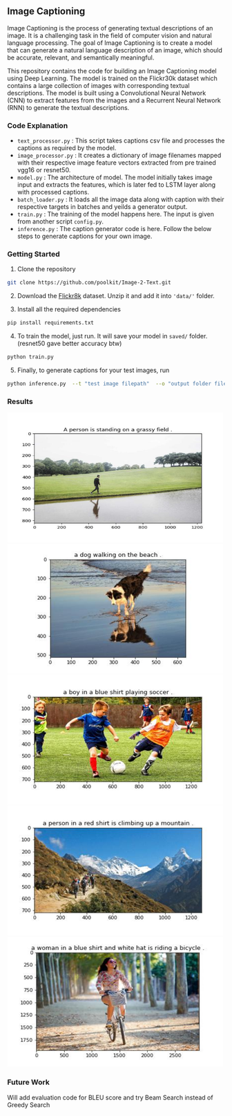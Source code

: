 ## Image Captioning
Image Captioning is the process of generating textual descriptions of an image. It is a challenging task in the field of computer vision and natural language processing. The goal of Image Captioning is to create a model that can generate a natural language description of an image, which should be accurate, relevant, and semantically meaningful.

This repository contains the code for building an Image Captioning model using Deep Learning. The model is trained on the Flickr30k dataset which contains a large collection of images with corresponding textual descriptions. The model is built using a Convolutional Neural Network (CNN) to extract features from the images and a Recurrent Neural Network (RNN) to generate the textual descriptions.

### Code Explanation
- ``text_processor.py`` : This script takes captions csv file and processes the captions as required by the model.
- ``image_processor.py`` : It creates a dictionary of image filenames mapped with their respective image feature vectors extracted from pre trained vgg16 or resnet50.
- ``model.py`` : The architecture of model. The model initially takes image input and extracts the features, which is later fed to LSTM layer along with processed captions.
- ``batch_loader.py`` : It loads all the image data along with caption with their respective targets in batches and yeilds a generator output.
- ``train.py`` : The training of the model happens here. The input is given from another script ``config.py``.
- ``inference.py`` : The caption generator code is here. Follow the below steps to generate captions for your own image.

### Getting Started
1. Clone the repository

```sh
git clone https://github.com/poolkit/Image-2-Text.git
```

2. Download the [Flickr8k](https://www.kaggle.com/datasets/adityajn105/flickr8k) dataset. Unzip it and add it into ``'data/'`` folder.

3. Install all the required dependencies

```sh
pip install requirements.txt
```

4. To train the model, just run. It will save your model in ``saved/`` folder. (resnet50 gave better accuracy btw)

```sh
python train.py
```

5. Finally, to generate captions for your test images, run

```sh
python inference.py  --t "test image filepath"  --o "output folder filepath" --m "saved model path"
```

### Results
<img src="results/image1.jpg" width=500px height=300px> <img src="results/image5.jpg" width=500px height=300px>
<img src="results/image4.jpg" width=500px height=300px> <img src="results/image6.jpg" width=500px height=300px>
<img src="results/image2.jpg" width=500px height=300px>

### Future Work
Will add evaluation code for BLEU score and try Beam Search instead of Greedy Search
